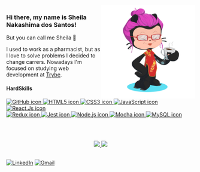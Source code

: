 <img align="right" src="images/octo-me.png" alt="Me octocat" width="250px">

### Hi there, my name is Sheila Nakashima dos Santos!
But you can call me Sheila :hugs:

I used to work as a pharmacist, but as I love to solve problems I decided to change carrers.
Nowadays I'm focused on studying web development at [Trybe](https://www.betrybe.com/).

#### HardSkills

</div>
<div align="left">
  <a href="https://github.com">
    <img alt="GitHub icon" height="50px" width="60px" src="https://cdn.jsdelivr.net/gh/devicons/devicon/icons/git/git-original.svg" />
  </a>
  <a href="https://developer.mozilla.org/en-US/docs/Web/HTML">
    <img alt="HTML5 icon" height="50px" width="60px" src="https://cdn.jsdelivr.net/gh/devicons/devicon/icons/html5/html5-original.svg" />
  </a>
  <a href="https://developer.mozilla.org/pt-BR/docs/Web/CSS">
    <img alt="CSS3 icon" height="50px" width="60px" src="https://cdn.jsdelivr.net/gh/devicons/devicon/icons/css3/css3-original.svg" />
  </a>
  <a href="https://developer.mozilla.org/pt-BR/docs/Web/JavaScript">
    <img alt="JavaScript icon" height="50px" width="60px" src="https://cdn.jsdelivr.net/gh/devicons/devicon/icons/javascript/javascript-original.svg" />
  </a>
  <a href="https://reactjs.org/">
    <img alt="React.Js icon" height="50px" width="60px" src="https://cdn.jsdelivr.net/gh/devicons/devicon/icons/react/react-original.svg" />
  </a>
</div>
<div align="left">
  <a href="https://redux.js.org/">
    <img alt="Redux icon" height="50px" width="60px" src="https://cdn.jsdelivr.net/gh/devicons/devicon/icons/redux/redux-original.svg" />
  </a>
  <a href="https://jestjs.io/pt-BR/">
    <img alt="Jest icon" height="50px" width="60px" src="https://cdn.jsdelivr.net/gh/devicons/devicon/icons/jest/jest-plain.svg" />
  </a>
  <a href="https://nodejs.org/en/">
    <img alt="Node.js icon" height="50px" width="60px" src="https://cdn.jsdelivr.net/gh/devicons/devicon/icons/nodejs/nodejs-original.svg" />
  </a>
  <a href="https://mochajs.org/">
    <img alt="Mocha icon" height="50px" width="60px" src="https://cdn.jsdelivr.net/gh/devicons/devicon/icons/mocha/mocha-plain.svg" />
  </a>
  <a href="https://www.mysql.com/">
    <img alt="MySQL icon" height="50px" width="60px" src="https://cdn.jsdelivr.net/gh/devicons/devicon/icons/mysql/mysql-original.svg" />
    </a>
</div>

<br><br>
<div align="center">
<a href="https://github.com/SheilaNS">
<img height="180em" src="https://github-readme-stats.vercel.app/api/top-langs/?username=sheilans&layout=compact&langs_count=7&theme=dracula"/>
<img height="180em" src="https://github-readme-stats.vercel.app/api?username=sheilans&show_icons=true&theme=dracula&include_all_commits=true&count_private=true"/>
</div>
  
<br>

<a href="https://www.linkedin.com/in/sheila-nakashima-dos-santos/" target="_blank" rel="external"><img src="https://img.shields.io/badge/LinkedIn-0077B5?style=for-the-badge&logo=linkedin&logoColor=white" alt="LinkedIn" height="25px"></a>
<a href="mailto:shei.nsantos@gmail.com" target="_blank"><img src="https://img.shields.io/badge/Gmail-D14836?style=for-the-badge&logo=gmail&logoColor=white" alt="Gmail" height="25px"></a>
<!--
**SheilaNS/SheilaNS** is a ✨ _special_ ✨ repository because its `README.md` (this file) appears on your GitHub profile.

Here are some ideas to get you started:

- 🔭 I’m currently working on ...
- 🌱 I’m currently learning ...
- 👯 I’m looking to collaborate on ...
- 🤔 I’m looking for help with ...
- 💬 Ask me about ...
- 📫 How to reach me: ...
- 😄 Pronouns: ...
- ⚡ Fun fact: ...
-->
